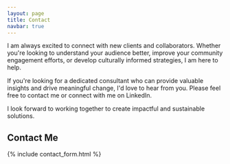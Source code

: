 ```yaml
---
layout: page
title: Contact
navbar: true
---
```


I am always excited to connect with new clients and collaborators. Whether you're looking to understand your audience better, improve your community engagement efforts, or develop culturally informed strategies, I am here to help.

If you're looking for a dedicated consultant who can provide valuable insights and drive meaningful change, I'd love to hear from you. Please feel free to contact me or connect with me on LinkedIn.

I look forward to working together to create impactful and sustainable solutions.

## Contact Me

{% include contact_form.html %} 
